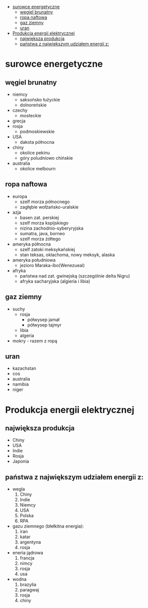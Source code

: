 - [surowce energetyczne](#surowce-energetyczne)
  - [węgiel brunatny](#w%c4%99giel-brunatny)
  - [ropa naftowa](#ropa-naftowa)
  - [gaz ziemny](#gaz-ziemny)
  - [uran](#uran)
- [Produkcja energii elektrycznej](#produkcja-energii-elektrycznej)
  - [największa produkcja](#najwi%c4%99ksza-produkcja)
  - [państwa z największym udziałem energii z:](#pa%c5%84stwa-z-najwi%c4%99kszym-udzia%c5%82em-energii-z)

# surowce energetyczne

## węgiel brunatny

* niemcy
  * saksońsko łużyckie
  * dolnoreńskie
* czechy 
  * mosteckie
* grecja
* rosja
  * podmoskiewskie
* USA
  * dakota północna
* chiny
  * okolice pekinu
  * góry poludniowo chińskie
* australia
  * okolice melbourn
  
## ropa naftowa

* europa
  * szelf morza północnego
  * zagłębie wołżańsko-uralskie
* azja
  * basen zat. perskiej
  * szelf morza kspijskiego
  * nizina zachodnio-syberyryjska
  * sumatra, java, borneo
  * szelf morza żółtego
* ameryka północna
  * szelf zatoki meksykańskiej
  * stan teksas, oklachoma, nowy meksyk, alaska
* ameryka południowa
  * jezioro Maraka-ibo(Wenezueal)
* afryka
  * państwa nad zat. gwinejską (szczególnie delta Nigru)
  * afryka sacharyjska (algieria i libia)

## gaz ziemny
* suchy
  * rosja
    * półwysep jamał
    * półwysep tajmyr
  * libia
  * algeria
* mokry - razem z ropą

## uran
* kazachstan
* cos
* australia
* namibia
* niger

# Produkcja energii elektrycznej

## największa produkcja
* Chiny
* USA
* Indie
* Rosja
* Japonia

## państwa z największym udziałem energii z:
* wegla
  1. Chiny
  2. Indie
  3. Niemcy
  4. USA
  5. Polska
  6. RPA
* gazu ziemnego (błełkitna energia):
  1. iran
  2. katar
  3. argentyna
  4. rosja
* eneria jądrowa
  1. francja
  2. nimcy
  3. rosja
  4. usa
* wodna
  1. brazylia
  2. paragwaj
  3. rosja
  4. chiny
